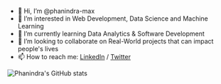 - 👋 Hi, I’m @phanindra-max
- 👀 I’m interested in Web Development, Data Science and Machine Learning
- 🌱 I’m currently learning Data Analytics & Software Development
- 💞️ I’m looking to collaborate on Real-World projects that can impact people's lives
- 📫 How to reach me: [LinkedIn](https://www.linkedin.com/in/phanindra-kumar-kalaga/) / [Twitter](https://twitter.com/phanindraMax)

<!-- [![wakatime](https://wakatime.com/badge/github/ishtiaqSamdani/DriveSales_-intern.svg)](https://wakatime.com/badge/github/ishtiaqSamdani/DriveSales_-intern) -->

![Phanindra's GitHub stats](https://github-readme-stats.vercel.app/api?username=phanindra-max&show_icons=true&theme=nightowl)

<!-- ![Top Langs](https://github-readme-stats.vercel.app/api/top-langs/?username=phanindra-max) -->

<!-- ![Phanindra's wakatime stats](https://github-readme-stats.vercel.app/api/wakatime?username=phanindra_max)

[![wakatime](https://wakatime.com/badge/github/phanindra-max/T-WeatherAI.svg)](https://wakatime.com/badge/github/phanindra-max/T-WeatherAI) -->


<!---
phanindra-max/phanindra-max is a ✨ special ✨ repository because its `README.md` (this file) appears on your GitHub profile.
You can click the Preview link to take a look at your changes.
--->
